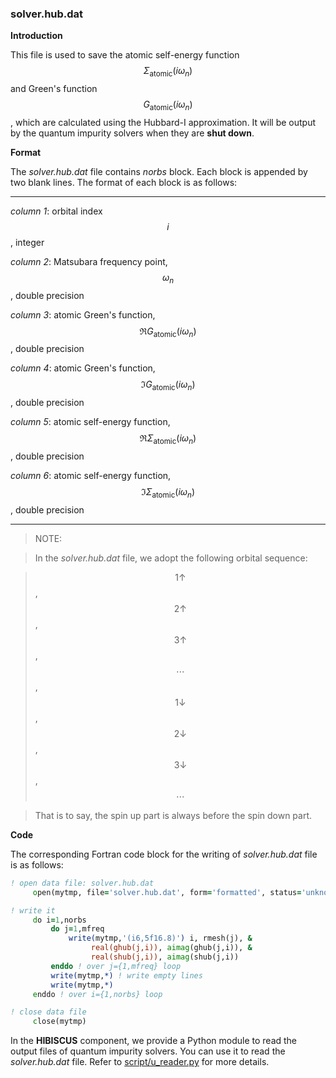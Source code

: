 ### solver.hub.dat

**Introduction**

This file is used to save the atomic self-energy function $$\Sigma_{\text{atomic}}(i\omega_n)$$ and Green's function $$G_{\text{atomic}}(i\omega_n)$$, which are calculated using the Hubbard-I approximation. It will be output by the quantum impurity solvers when they are **shut down**.

**Format**

The *solver.hub.dat* file contains *norbs* block. Each block is appended by two blank lines. The format of each block is as follows:

---

*column 1*: orbital index $$i$$, integer

*column 2*: Matsubara frequency point, $$\omega_n$$, double precision

*column 3*: atomic Green's function, $$\Re G_{\text{atomic}}(i\omega_n)$$, double precision

*column 4*: atomic Green's function, $$\Im G_{\text{atomic}}(i\omega_n)$$, double precision

*column 5*: atomic self-energy function, $$\Re \Sigma_{\text{atomic}}(i\omega_n)$$, double precision

*column 6*: atomic self-energy function, $$\Im \Sigma_{\text{atomic}}(i\omega_n)$$, double precision

---

> NOTE:

> In the *solver.hub.dat* file, we adopt the following orbital sequence:

> $$1\uparrow$$, $$2\uparrow$$, $$3\uparrow$$, $$\cdots$$, $$1\downarrow$$, $$2\downarrow$$, $$3\downarrow$$, $$\cdots$$

> That is to say, the spin up part is always before the spin down part.

**Code**

The corresponding Fortran code block for the writing of *solver.hub.dat* file is as follows:

```fortran
! open data file: solver.hub.dat
     open(mytmp, file='solver.hub.dat', form='formatted', status='unknown')

! write it
     do i=1,norbs
         do j=1,mfreq
             write(mytmp,'(i6,5f16.8)') i, rmesh(j), &
                  real(ghub(j,i)), aimag(ghub(j,i)), &
                  real(shub(j,i)), aimag(shub(j,i))
         enddo ! over j={1,mfreq} loop
         write(mytmp,*) ! write empty lines
         write(mytmp,*)
     enddo ! over i={1,norbs} loop

! close data file
     close(mytmp)
```

In the **HIBISCUS** component, we provide a Python module to read the output files of quantum impurity solvers. You can use it to read the *solver.hub.dat* file. Refer to [script/u_reader.py](../ch07/reader.md) for more details.